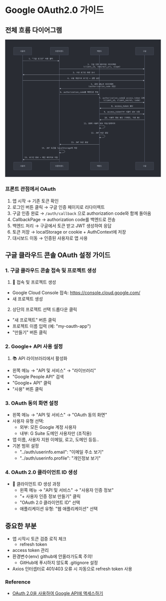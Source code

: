 # Google OAuth2.0 가이드

## 전체 흐름 다이어그램
![1](./assets/1.png)

### 프론트 관점에서 OAuth
1. 앱 시작 → 기존 토큰 확인
2. 로그인 버튼 클릭 → 구글 인증 페이지로 리다이렉트
3. 구글 인증 완료 → `/auth/callback` 으로 authorization code와 함께 돌아옴
4. CallbackPage → authorization code를 백엔드로 전송
5. 백엔드 처리 → 구글에서 토큰 받고 JWT 생성하여 응답
6. 토큰 저장 → localStorage or cookie + AuthContext에 저장
7. 대시보드 이동 → 인증된 사용자로 앱 사용

## 구글 클라우드 콘솔 OAuth 설정 가이드

### 1. 구글 클라우드 콘솔 접속 및 프로젝트 생성
1. 🔗 접속 및 프로젝트 생성
  - Google Cloud Console 접속: https://console.cloud.google.com/
  - 새 프로젝트 생성
2. 상단의 프로젝트 선택 드롭다운 클릭
  - "새 프로젝트" 버튼 클릭
  - 프로젝트 이름 입력 (예: "my-oauth-app")
  - "만들기" 버튼 클릭

### 2. Google+ API 사용 설정
1. 📚 API 라이브러리에서 활성화
  - 왼쪽 메뉴 → "API 및 서비스" → "라이브러리"
  - "Google People API" 검색
  - "Google+ API" 클릭
  - "사용" 버튼 클릭

### 3. OAuth 동의 화면 설정
- 왼쪽 메뉴 → "API 및 서비스" → "OAuth 동의 화면"
- 사용자 유형 선택:
  - 외부: 모든 Google 계정 사용자
  - 내부: G Suite 도메인 사용자만 (조직용)
- 앱 이름, 사용자 지원 이메일, 로고, 도메인 등등..
- 기본 범위 설정
  - "../auth/userinfo.email": "이메일 주소 보기"
  - "../auth/userinfo.profile": "개인정보 보기"

### 4. OAuth 2.0 클라이언트 ID 생성
- 🔑 클라이언트 ID 생성 과정
  - 왼쪽 메뉴 → "API 및 서비스" → "사용자 인증 정보"
  - "+ 사용자 인증 정보 만들기" 클릭
  - "OAuth 2.0 클라이언트 ID" 선택
  - 애플리케이션 유형: "웹 애플리케이션" 선택

## 중요한 부분
- 앱 시작시 토큰 검증 로직 체크
  - refresh token
- access token 관리
- 환경변수(env) github에 안올라가도록 주의!
  - GitHub에 푸시하지 않도록 .gitignore 설정
- Axios 인터셉터로 401/403 오류 시 자동으로 refresh token 사용

### Reference
- [OAuth 2.0을 사용하여 Google API에 액세스하기](https://developers.google.com/identity/protocols/oauth2?hl=ko)
